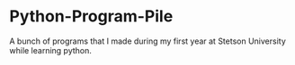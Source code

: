 # Python-Program-Pile
A bunch of programs that I made during my first year at Stetson University while learning python.
